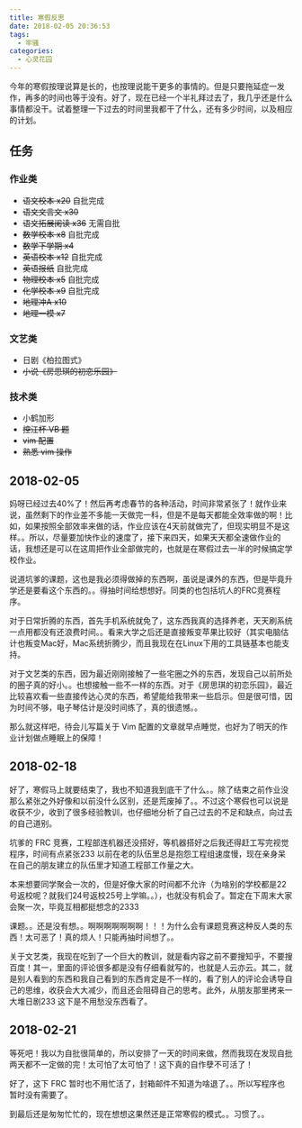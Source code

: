 ```yaml
---
title: 寒假反思
date: 2018-02-05 20:36:53
tags:
  - 牢骚
categories:
  - 心灵花园
---
```

今年的寒假按理说算是长的，也按理说能干更多的事情的。但是只要拖延症一发作，再多的时间也等于没有。好了，现在已经一个半礼拜过去了，我几乎还是什么事情都没干。试着整理一下过去的时间里我都干了什么，还有多少时间，以及相应的计划。

<!-- more -->

## 任务

### 作业类
- ~~语文校本 x20~~ 自批完成
- ~~语文文言文 x30~~
- ~~语文拓展阅读 x36~~ 无需自批
- ~~数学校本 x8~~ 自批完成
- ~~数学下学期 x4~~
- ~~英语校本 x12~~ 自批完成
- ~~英语报纸~~ 自批完成
- ~~物理校本 x5~~ 自批完成
- ~~化学校本 x9~~ 自批完成
- ~~地理冲A x10~~
- ~~地理一模 x7~~

### 文艺类
- 日剧《柏拉图式》
- ~~小说《房思琪的初恋乐园》~~

### 技术类
- 小鹤加形
- ~~控江杯 VB 题~~
- ~~vim 配置~~
- ~~熟悉 vim 操作~~

## 2018-02-05

妈呀已经过去40%了！然后再考虑春节的各种活动，时间非常紧张了！就作业来说，虽然剩下的作业差不多能一天做完一科，但是不是每天都能全效率做的啊！比如，如果按照全部效率来做的话，作业应该在4天前就做完了，但现实明显不是这样。。所以，尽量要加快作业的速度了，接下来四天，如果天天都全速做作业的话，我想还是可以在这周把作业全部做完的，也就是在寒假过去一半的时候搞定学校作业。

说道坑爹的课题，这也是我必须得做掉的东西啊，虽说是课外的东西，但是毕竟升学还是要看这个东西的。。得抽时间给想想好。同类的也包括坑人的FRC竞赛程序。

对于日常折腾的东西，首先手机系统就免了，这东西我真的选择养老，天天刷系统一点用都没有还浪费时间。。看来大学之后还是直接叛变苹果比较好（其实电脑估计也叛变Mac好，Mac系统折腾少，而且我现在在Linux下用的工具链基本也能支持。

对于文艺类的东西，因为最近刚刚接触了一些宅圈之外的东西，发现自己以前所处的圈子真的好小。。也想接触一些不一样的东西。对于《房思琪的初恋乐园》，最近比较喜欢看一些直接传达心灵的东西，希望能给我带来一些启示。但是很可惜，因为时间不够，电子琴估计是没时间练了，真的很遗憾。。

那么就这样吧，待会儿写篇关于 Vim 配置的文章就早点睡觉，也好为了明天的作业计划做点睡眠上的保障！

## 2018-02-18

好了，寒假马上就要结束了，我也不知道我到底干了什么。。除了结束之前作业没那么紧张之外好像和以前没什么区别，还是荒废掉了。。不过这个寒假也可以说是收获不少，收到了很多经验教训，也仔细地分析了自己过去的不足和缺点，向过去的自己道别。

坑爹的 FRC 竞赛，工程部连机器还没搭好，等机器搭好之后我还得赶工写完视觉程序，时间有点紧张233 以前在老的队伍里总是抱怨工程组速度慢，现在亲身呆在自己的朋友建立的队伍里才知道工程部工作量之大。

本来想要同学聚会一次的，但是好像大家的时间都不允许（为啥别的学校都是22号返校呢？就我们24号返校25号上学嘛。。），也就没有机会了。暂定在下周末大家会聚一次，毕竟互相都挺想念的2333

课题。。还是没有想。。啊啊啊啊啊啊啊！！！为什么会有课题竞赛这种反人类的东西！太可恶了！真的烦人！只能再抽时间想了。。

关于文艺类，我现在吃到了一个巨大的教训，就是看内容之前不要搜知乎，不要搜百度！其一，里面的评论很多都是没有仔细看就写的，也就是人云亦云。其二，就是别人看到的东西和我自己看到的东西肯定是不一样的，看了别人的评论会诱导自己的思维，收获会大大减少，而且还会阻碍自己的思考。此外，从朋友那里拷来一大堆日剧233 这下是不用愁没东西看了。

## 2018-02-21

等死吧！我以为自批很简单的，所以安排了一天的时间来做，然而我现在发现自批两天都不一定做的完！太可怕了太可怕了！这下真的自作孽不可活了！

好了，这下 FRC 暂时也不用忙活了，封箱邮件不知道为啥退了。。所以写程序也暂时没有需要了。

到最后还是匆匆忙忙的，现在想想这果然还是正常寒假的模式。。习惯了。。
